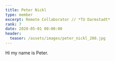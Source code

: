 ```yaml
---
title: Peter Nickl
type: member
excerpt: Remote Collaborator // *TU Darmstadt*
rank: 7
date: 2020-05-01 00:00:00
header:
  teaser: /assets/images/peter_nickl_200.jpg
---
```


Hi my name is Peter.
